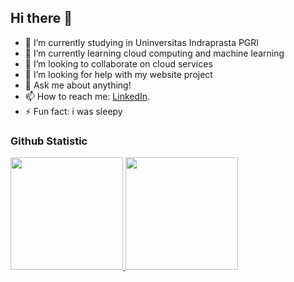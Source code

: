 ## Hi there 👋

- 🔭 I’m currently studying in Uninversitas Indraprasta PGRI
- 🌱 I’m currently learning cloud computing and machine learning
- 👯 I’m looking to collaborate on cloud services
- 🤔 I’m looking for help with my website project
- 💬 Ask me about anything!
- 📫 How to reach me: [LinkedIn](https://www.linkedin.com/in/falahfahrurozi/).
- ⚡ Fun fact: i was sleepy

### Github Statistic
<p align="left">
<a href="https://github.com/achilles157">
  <img height="180em" src="https://github-readme-stats-eight-theta.vercel.app/api?username=penuliscode&show_icons=true&theme=algolia&include_all_commits=true&count_private=true"/>
  <img height="180em" src="https://github-readme-stats-eight-theta.vercel.app/api/top-langs/?username=achilles157&layout=compact&theme=algolia"/>
</a>
</p>

